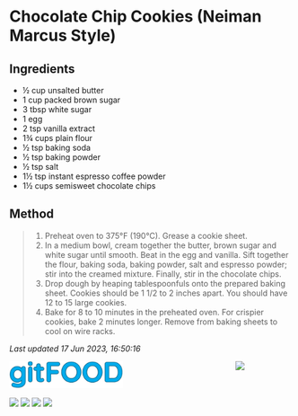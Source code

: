 # Chocolate Chip Cookies (Neiman Marcus Style)

## Ingredients

- ½ cup unsalted butter
- 1 cup packed brown sugar
- 3 tbsp white sugar
- 1 egg
- 2 tsp vanilla extract
- 1¾ cups plain flour
- ½ tsp baking soda
- ½ tsp baking powder
- ½ tsp salt
- 1½ tsp instant espresso coffee powder
- 1½ cups semisweet chocolate chips


## Method

> 1. Preheat oven to 375°F (190°C). Grease a cookie sheet.
> 2. In a medium bowl, cream together the butter, brown sugar and white sugar until smooth. Beat in the egg and vanilla. Sift together the flour, baking soda, baking powder, salt and espresso powder; stir into the creamed mixture. Finally, stir in the chocolate chips.
> 3. Drop dough by heaping tablespoonfuls onto the prepared baking sheet. Cookies should be 1 1/2 to 2 inches apart. You should have 12 to 15 large cookies.
> 4. Bake for 8 to 10 minutes in the preheated oven. For crispier cookies, bake 2 minutes longer. Remove from baking sheets to cool on wire racks.

*Last updated 17 Jun 2023, 16:50:16*

<img src="../images/logo_sm.png" width="40%" />

<img src="https://profile-counter.glitch.me/gitfood_chocolatechipcookiesneimanmarcus/count.svg" width="20%" align="right" />

<img src="https://img.shields.io/badge/tag-dessert-blue.svg" /> <img src="https://img.shields.io/badge/tag-baked-blue.svg" /> <img src="https://img.shields.io/badge/tag-chocolate-blue.svg" /> <img src="https://img.shields.io/badge/tag-amazing-blue.svg" /> 